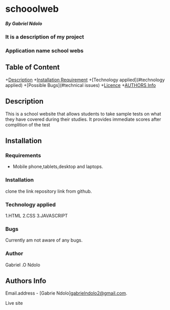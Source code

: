 # schooolweb # 
 
 ##### By Gabriel Ndolo
 
 ### It is a description of my project
 
 ### Application name school webs
 
 ## Table of Content
 
 +[Description](#description)
 +[Installation Requirement](#Installation)
 +[Technology applied](#technology applied)
 +[Possible Bugs](#technical issues)
 +[Licence](licence)
 +[AUTHORS Info](author-Info)
 
 ## Description
 This is a school website that allows students to take sample tests on what they have covered during their studies.
 It provides immediate scores after complition of the test
 
 
 
 
 ## Installation
 
 ### Requirements
 
 + Mobile phone,tablets,desktop and laptops.
 
 ### Installation
 clone the link repository link from github.
 
 ### Technology applied
 
 1.HTML
 2.CSS 
 3.JAVASCRIPT
 
 ### Bugs
 Currently am not aware of any bugs.
 
 ### Author
 Gabriel .O Ndolo
 
 ## Authors Info
 Email.address - [Gabrie Ndolo]gabrielndolo2@gmail.com.
 
 Live site
 

